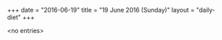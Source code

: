 +++
date = "2016-06-19"
title = "19 June 2016 (Sunday)"
layout = "daily-diet"
+++

<p>&lt;no entries&gt;</p>
